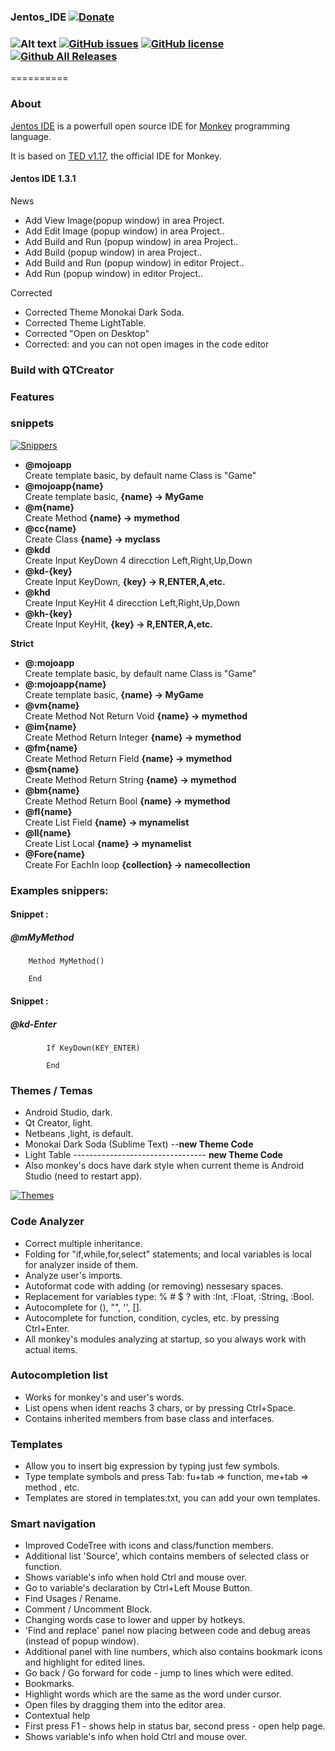 ### Jentos_IDE [![Donate](https://www.paypalobjects.com/en_US/i/btn/btn_donate_SM.gif)](https://www.paypal.com/cgi-bin/webscr?cmd=_s-xclick&hosted_button_id=BRYKFMQT3DWDU)
### ![Alt text](https://api.travis-ci.org/malublu/Jentos_IDE.svg "Build Status") [![GitHub issues](https://img.shields.io/github/issues/malublu/Jentos_IDE.svg)](https://github.com/malublu/Jentos_IDE/issues) [![GitHub license](https://img.shields.io/badge/license-GPLv3-blue.svg)](https://raw.githubusercontent.com/malublu/Jentos_IDE/master/LICENSE.TXT) [![Github All Releases](https://img.shields.io/github/downloads/malublu/Jentos_IDE/total.svg)]()
==========
### About
[Jentos IDE](http://malublu.github.io/Jentos_IDE/) is a powerfull open source IDE for [Monkey](http://www.monkey-x.com) programming language.

It is based on [TED v1.17](http://www.monkey-x.com/Monkey/ted.php), the official IDE for Monkey.

#### Jentos IDE 1.3.1
News

- Add View Image(popup window) in area Project.
- Add Edit Image (popup window) in area Project..
- Add Build and Run (popup window) in area Project..
- Add Build (popup window) in area Project..
- Add Build and Run (popup window) in editor Project..
- Add Run (popup window) in editor Project..

Corrected

- Corrected Theme Monokai Dark Soda.
- Corrected Theme  LightTable.
- Corrected "Open on Desktop"
- Corrected: and you can not open images in the code editor


### Build with QTCreator

### Features

### snippets 
[![Snippers](http://i.imgur.com/oQc0ut3.gif)](http://fingerdev.com/apps/jentos/)



* **@mojoapp**   
 Create template basic, by default name Class is "Game"
* **@mojoapp{name}**  
 Create template basic, **{name} -> MyGame**
* **@m{name}**    
 Create Method **{name} -> mymethod**
* **@cc{name}**     
 Create Class **{name} -> myclass**
* **@kdd**           
 Create Input KeyDown 4 direcction Left,Right,Up,Down
* **@kd-{key}**      
 Create Input KeyDown, **{key} -> R,ENTER,A,etc.**
* **@khd**          
 Create Input KeyHit 4 direcction Left,Right,Up,Down
* **@kh-{key}**      
 Create Input KeyHit, **{key} -> R,ENTER,A,etc.**

**Strict**  
* **@:mojoapp**   
 Create template basic, by default name Class is "Game"
* **@:mojoapp{name}**  
 Create template basic, **{name} -> MyGame**
* **@vm{name}**  
 Create Method Not Return Void **{name} -> mymethod**
* **@im{name}**  
 Create Method Return Integer **{name} -> mymethod**
* **@fm{name}**  
 Create Method Return Field **{name} -> mymethod**
* **@sm{name}**  
 Create Method Return String **{name} -> mymethod**
* **@bm{name}**  
 Create Method Return Bool **{name} -> mymethod**
* **@fl{name}**  
 Create List Field **{name} -> mynamelist**
* **@ll{name}**  
 Create List Local **{name} -> mynamelist**
* **@Fore{name}**  
 Create For EachIn loop **{collection} -> namecollection**


### Examples snippers:


#### Snippet :
##### @mMyMethod

```
    Method MyMethod()

    End
```

#### Snippet :
##### @kd-Enter
```
        If KeyDown(KEY_ENTER)

        End
```
### Themes / Temas
* Android Studio, dark.
* Qt Creator, light.
* Netbeans ,light, is default.
* Monokai Dark Soda (Sublime Text) --**new Theme Code**
* Light Table --------------------------------- **new Theme Code**
* Also monkey's docs have dark style when current theme is Android Studio (need to restart app).

[![Themes](http://i.imgur.com/CvI5flx.jpg)](http://fingerdev.com/apps/jentos/)


### Code Analyzer
* Correct multiple inheritance.
* Folding for "if,while,for,select" statements; and local variables is local for analyzer inside of them.
* Analyze user's imports.
* Autoformat code with adding (or removing) nessesary spaces.
* Replacement for variables type: % # $ ? with :Int, :Float, :String, :Bool.
* Autocomplete for (), "", '', [].
* Autocomplete for function, condition, cycles, etc. by pressing Ctrl+Enter.
* All monkey's modules analyzing at startup, so you always work with actual items.

### Autocompletion list
* Works for monkey's and user's words.
* List opens when ident reachs 3 chars, or by pressing Ctrl+Space.
* Contains inherited members from base class and interfaces.

### Templates
* Allow you to insert big expression by typing just few symbols.
* Type template symbols and press Tab: fu+tab => function, me+tab => method , etc.
* Templates are stored in templates.txt, you can add your own templates.

### Smart navigation
* Improved CodeTree with icons and class/function members.
* Additional list 'Source', which contains members of selected class or function.
* Shows variable's info when hold Ctrl and mouse over.
* Go to variable's declaration by Ctrl+Left Mouse Button.
* Find Usages / Rename.
* Comment / Uncomment Block.
* Changing words case to lower and upper by hotkeys.
* 'Find and replace' panel now placing between code and debug areas (instead of popup window).
* Additional panel with line numbers, which also contains bookmark icons and highlight for edited lines.
* Go back / Go forward for code - jump to lines which were edited.
* Bookmarks.
* Highlight words which are the same as the word under cursor.
* Open files by dragging them into the editor area.
* Contextual help
* First press F1 - shows help in status bar, second press - open help page.
* Shows variable's info when hold Ctrl and mouse over.
